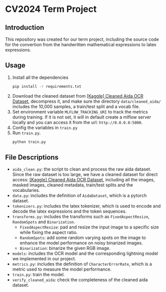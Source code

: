 # CV2024 Term Project
## Introduction
This repository was created for our term project, including the source code for the convertion from the handwritten mathematical expressions to latex expressions.

## Usage
1. Install all the dependencies
    ```bash
    pip install -r requirements.txt
    ```
2. Download the cleaned dataset from [[Kaggle] Cleaned Aida OCR Dataset](https://kaggle.com/datasets/602f0d4ba1d20809c7e3842121ac6cc0668e73611d6b3713b9a319d1e94f06a1), decompress it, and make sure the directory `data/cleaned_aida/` includes the 10,000 samples, a train/test split and a vocab file.
3. Set environment variable `MLFLOW_TRACKING_URI` to track the metrics during training. If it is not set, it will in default create a mlflow server locally and you can access it from the url: `http://0.0.0.0:5000`.
4. Config the variables in `train.py`
5. Run `train.py`.
    ```bash
    python train.py
    ```

## File Descriptions
- `aida_clean.py`: the script to clean and process the raw aida dataset. Since the raw dataset is too large, we have a cleaned dataset for direct access: [[Kaggle] Cleaned Aida OCR Dataset](https://kaggle.com/datasets/602f0d4ba1d20809c7e3842121ac6cc0668e73611d6b3713b9a319d1e94f06a1), including all the images, masked images, cleaned metadata, train/test splits and the vocabularies.
- `data.py`: includes the definition of `AidaDataset`, which is a pytorch dataset.
- `tokenizers.py`: includes the latex tokenizer, which is used to encode and decode the latex expressions and the token sequences.
- `transforms.py`: includes the transforms such as `FixedAspectResize`, `RandomSpots` and `Binarization`.
  - `FixedAspectResize`: pad and resize the input image to a specific size while fixing the aspect ratio.
  - `RandomSpots`: add some random varying spots on the image to enhance the model performance on noisy binarized images.
  - `Binarization`: binarize the given RGB image.
- `models`: includes the OCR model and the corresponding lightning model we implemented in our project.
- `metrics.py`: includes the definition of `CharacterErrorRate`, which is a metric used to measure the model performance.
- `train.py`: train the model.
- `verify_cleaned_aida`: check the completeness of the cleaned aida dataset.
